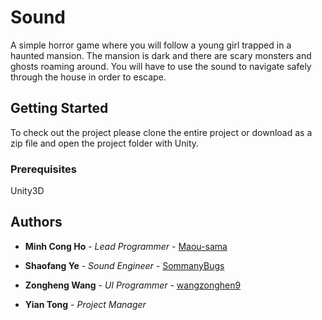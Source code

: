 # Sound

A simple horror game where you will follow a young girl trapped in a haunted mansion. The mansion is dark and there are scary monsters and ghosts roaming around. You will have to use the sound to navigate safely through the house in order to escape.

## Getting Started

To check out the project please clone the entire project or download as a zip file and open the project folder with Unity.

### Prerequisites

Unity3D

## Authors

* **Minh Cong Ho** - *Lead Programmer* - [Maou-sama](https://github.com/Maou-sama)

* **Shaofang Ye** - *Sound Engineer* - [SommanyBugs](https://github.com/SommanyBugs)

* **Zongheng Wang** - *UI Programmer* - [wangzonghen9](https://github.com/#3wangzonghen9)

* **Yian Tong** - *Project Manager*
